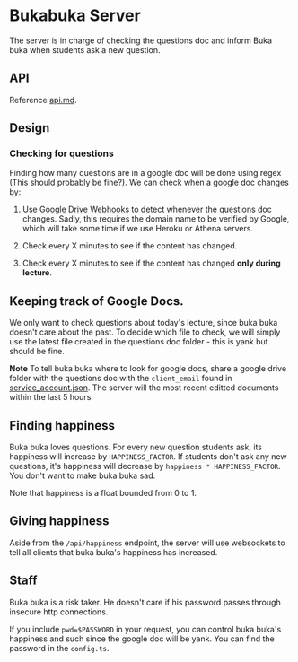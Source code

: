 # Bukabuka Server

The server is in charge of checking the questions doc and inform Buka buka when students ask a new question.

## API

Reference [api.md](api.md).

## Design

### Checking for questions

Finding how many questions are in a google doc will be done using regex (This should probably be fine?). We can check when a google doc changes by:

1. Use [Google Drive Webhooks](https://medium.com/swlh/google-drive-push-notification-b62e2e2b3df4) to detect whenever the questions doc changes. Sadly, this requires the domain name to be verified by Google, which will take some time if we use Heroku or Athena servers.

2. Check every X minutes to see if the content has changed.

3. Check every X minutes to see if the content has changed **only during lecture**.

## Keeping track of Google Docs.

We only want to check questions about today's lecture, since buka buka doesn't care about the past.
To decide which file to check, we will simply use the latest file created in the questions doc folder - this is yank but should be fine.

**Note** To tell buka buka where to look for google docs, share a google drive folder with the questions doc with the `client_email` found in [service_account.json](service_account.json). The server will the most recent editted documents within the last 5 hours.

## Finding happiness

Buka buka loves questions. For every new question students ask, its happiness will increase by `HAPPINESS_FACTOR`. If students don't ask any new questions, it's happiness will decrease by `happiness * HAPPINESS_FACTOR`. You don't want to make buka buka sad.

Note that happiness is a float bounded from 0 to 1.

## Giving happiness

Aside from the `/api/happiness` endpoint, the server will use websockets to tell all clients that buka buka's happiness has increased.

## Staff

Buka buka is a risk taker. He doesn't care if his password passes through insecure http connections.

If you include `pwd=$PASSWORD` in your request, you can control buka buka's happiness and such since the google doc will be yank. You can find the password in the `config.ts`.
